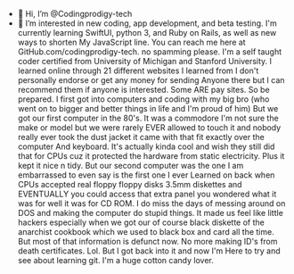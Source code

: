 - 👋 Hi, I’m @Codingprodigy-tech
- 👀 I’m interested in new coding, app development, and beta testing. 
I'm currently learning SwiftUI, python 3, and Ruby on Rails, as well as new ways to shorten My JavaScript line. You can reach me here at GitHub.com/codingprodigy-tech. no spamming please. 
I'm a self taught coder certified from University of Michigan and Stanford University. I learned online through 21 different websites I learned from I don't personally endorse or get any money for sending
Anyone there but I can recommend them if anyone is interested. Some ARE pay sites. So be prepared. I first got into computers and coding with my big bro (who went on to bigger and better things in life and I'm proud of him)
But we got our first computer in the 80's. It was a commodore I'm not sure the make or model but we were rarely EVER allowed to touch it and nobody really ever took the dust jacket it came with that fit exactly over the computer 
And keyboard. It's actually kinda cool and wish they still did that for CPUs cuz it protected the hardware from static electricity. Plus it kept it nice n tidy. But our second computer was the one I am embarrassed to even say is the first one I ever
Learned on back when CPUs accepted real floppy floppy disks 3.5mm diskettes and EVENTUALLY you could access that extra panel you wondered what it was for well it was for CD ROM. I do miss the days of messing around on DOS and making the computer do stupid things. 
It made us feel like little hackers especially when we got our of course black diskette of the anarchist cookbook which we used to black box and card all the time. But most of that information is defunct now. No more making ID's from death certificates. Lol. But I got back into it and now I'm 
Here to try and see about learning git. I'm a huge cotton candy lover. 

